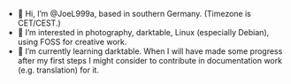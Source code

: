 - 👋 Hi, I’m @JoeL999a, based in southern Germany. (Timezone is CET/CEST.)
- 👀 I’m interested in photography, darktable, Linux (especially Debian), using FOSS for creative work.
- 🌱 I’m currently learning darktable. When I will have made some progress after my first steps I might consider to contribute in documentation work (e.g. translation) for it.

<!---
JoeL999a/JoeL999a is a ✨ special ✨ repository because its `README.md` (this file) appears on your GitHub profile.
You can click the Preview link to take a look at your changes.
--->
